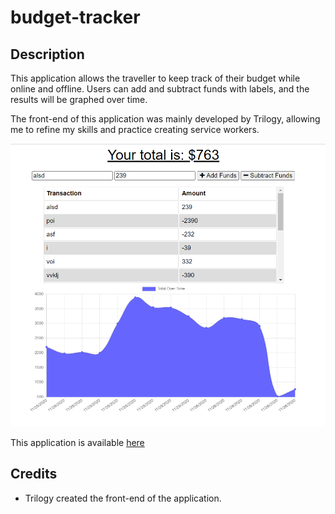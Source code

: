 # budget-tracker

## Description
This application allows the traveller to keep track of their budget while online and offline. Users can add and subtract funds with labels, and the results will be graphed over time. 

The front-end of this application was mainly developed by Trilogy, allowing me to refine my skills and practice creating service workers. 

![screenshot of landing page](./public/assets/images/screenshotGraph.png)

This application is available [here](https://ancient-ravine-55722.herokuapp.com/)

## Credits
- Trilogy created the front-end of the application.
